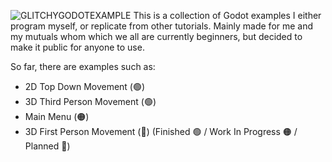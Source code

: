 ![GLITCHYGODOTEXAMPLE](https://github.com/user-attachments/assets/b1189811-1ea1-455f-8e6a-f5ba4c90f6c4)
This is a collection of Godot examples I either program myself, or replicate from other tutorials. Mainly made for me and my mutuals whom which we all are currently beginners, but decided to make it public for anyone to use.

So far, there are examples such as:
 - 2D Top Down Movement (🟢)
 - 3D Third Person Movement (🟢)
 - Main Menu (🟠)
 - 3D First Person Movement (🔴)
  (Finished 🟢 / Work In Progress 🟠 / Planned 🔴)
